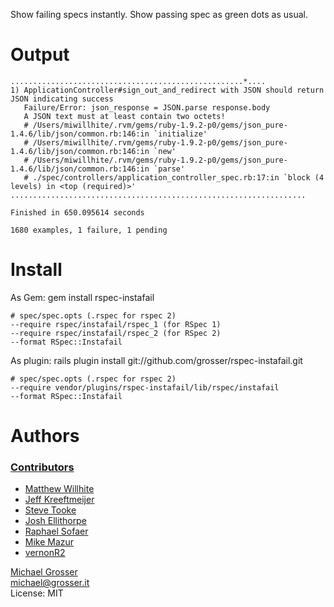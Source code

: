 Show failing specs instantly. Show passing spec as green dots as usual.

Output
======
    ....................................................*....
    1) ApplicationController#sign_out_and_redirect with JSON should return JSON indicating success
       Failure/Error: json_response = JSON.parse response.body
       A JSON text must at least contain two octets!
       # /Users/miwillhite/.rvm/gems/ruby-1.9.2-p0/gems/json_pure-1.4.6/lib/json/common.rb:146:in `initialize'
       # /Users/miwillhite/.rvm/gems/ruby-1.9.2-p0/gems/json_pure-1.4.6/lib/json/common.rb:146:in `new'
       # /Users/miwillhite/.rvm/gems/ruby-1.9.2-p0/gems/json_pure-1.4.6/lib/json/common.rb:146:in `parse'
       # ./spec/controllers/application_controller_spec.rb:17:in `block (4 levels) in <top (required)>'
    ..................................................................

    Finished in 650.095614 seconds

    1680 examples, 1 failure, 1 pending



Install
=======
As Gem:
    gem install rspec-instafail

    # spec/spec.opts (.rspec for rspec 2)
    --require rspec/instafail/rspec_1 (for RSpec 1)
    --require rspec/instafail/rspec_2 (for RSpec 2)
    --format RSpec::Instafail

As plugin:
    rails plugin install git://github.com/grosser/rspec-instafail.git

    # spec/spec.opts (.rspec for rspec 2)
    --require vendor/plugins/rspec-instafail/lib/rspec/instafail
    --format RSpec::Instafail

Authors
=======

### [Contributors](http://github.com/grosser/rspec-instafail/contributors)
 - [Matthew Willhite](http://github.com/miwillhite)
 - [Jeff Kreeftmeijer](http://jeffkreeftmeijer.com)
 - [Steve Tooke](http://tooky.github.com)
 - [Josh Ellithorpe](https://github.com/zquestz)
 - [Raphael Sofaer](https://github.com/rsofaer)
 - [Mike Mazur](https://github.com/mikem)
 - [vernonR2](https://github.com/vernonR2)

[Michael Grosser](http://grosser.it)<br/>
michael@grosser.it<br/>
License: MIT

